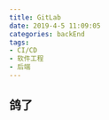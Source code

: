 ```yaml
---
title: GitLab
date: 2019-4-5 11:09:05
categories: backEnd
tags:
- CI/CD
- 软件工程
- 后端
---
```

## 鸽了
<Valine></Valine>
